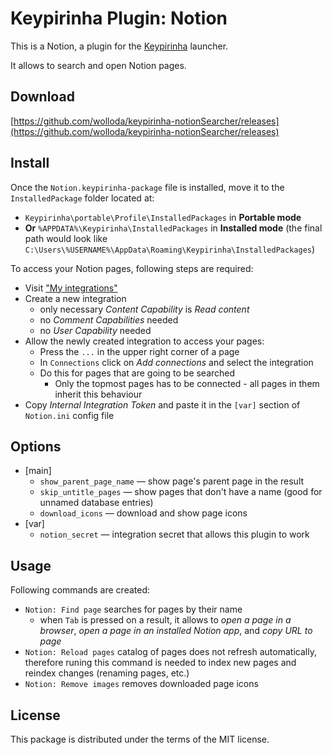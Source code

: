 # Keypirinha Plugin: Notion

This is a Notion, a plugin for the [Keypirinha](http://keypirinha.com) launcher.

It allows to search and open Notion pages.

## Download

[https://github.com/wolloda/keypirinha-notionSearcher/releases](https://github.com/wolloda/keypirinha-notionSearcher/releases)

## Install

Once the `Notion.keypirinha-package` file is installed,
move it to the `InstalledPackage` folder located at:

* `Keypirinha\portable\Profile\InstalledPackages` in **Portable mode**
* **Or** `%APPDATA%\Keypirinha\InstalledPackages` in **Installed mode** (the
  final path would look like
  `C:\Users\%USERNAME%\AppData\Roaming\Keypirinha\InstalledPackages`)


To access your Notion pages, following steps are required:

* Visit ["My integrations"](https://github.com/wolloda/keypirinha-notionSearcher/releases)
* Create a new integration
	* only necessary *Content Capability* is *Read content*
	* no *Comment  Capabilities* needed
	* no *User Capability* needed
* Allow the newly created integration to access your pages:
	* Press the `...` in the upper right corner of a page
	* In `Connections` click on *Add connections* and select the integration
	* Do this for pages that are going to be searched
		* Only the topmost pages has to be connected - all pages in them inherit this behaviour
* Copy *Internal Integration Token* and paste it in the `[var]` section of `Notion.ini` config file

## Options

* [main]
	* `show_parent_page_name` — show page's parent page in the result
	* `skip_untitle_pages` — show pages that don't have a name (good for unnamed database entries)
	* `download_icons` — download and show page icons
* [var]
	* `notion_secret` —  integration secret that allows this plugin to work

## Usage

Following commands are created:
* `Notion: Find page` searches for pages by their name
	* when `Tab` is pressed on a result, it allows to *open a page in a browser*, *open a page in
		an installed Notion app*, and *copy URL to page*
* `Notion: Reload pages` catalog of pages does not refresh automatically, therefore runing this
	command is needed to index new pages and reindex changes (renaming pages, etc.)
* `Notion: Remove images` removes downloaded page icons

## License

This package is distributed under the terms of the MIT license.
